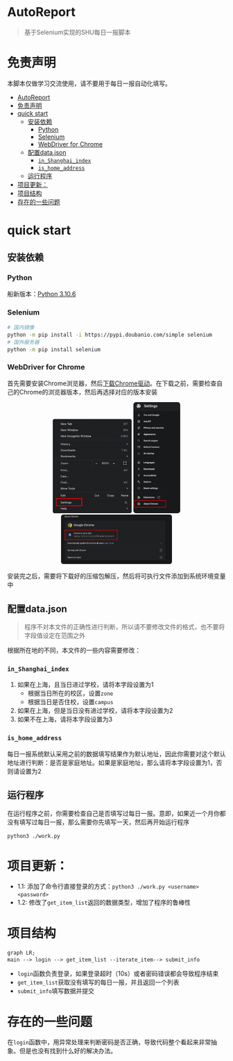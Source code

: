 # AutoReport

> 基于Selenium实现的SHU每日一报脚本

# 免责声明

本脚本仅做学习交流使用，请不要用于每日一报自动化填写。

- [AutoReport](#autoreport)
- [免责声明](#免责声明)
- [quick start](#quick-start)
	- [安装依赖](#安装依赖)
		- [Python](#python)
		- [Selenium](#selenium)
		- [WebDriver for Chrome](#webdriver-for-chrome)
	- [配置data.json](#配置datajson)
		- [`in_Shanghai_index`](#in_shanghai_index)
		- [`is_home_address`](#is_home_address)
	- [运行程序](#运行程序)
- [项目更新：](#项目更新)
- [项目结构](#项目结构)
- [存在的一些问题](#存在的一些问题)

# quick start

## 安装依赖

### Python

船新版本：[Python 3.10.6](https://www.python.org/downloads/release/python-3106/)

### Selenium

```sh
# 国内镜像
python -m pip install -i https://pypi.doubanio.com/simple selenium
# 国外服务器
python -m pip install selenium
```

### WebDriver for Chrome

首先需要安装Chrome浏览器，然后[下载Chrome驱动](https://chromedriver.chromium.org/downloads)。在下载之前，需要检查自己的Chrome的浏览器版本，然后再选择对应的版本安装

<div align="center">
	<img src="README.assets/image-20220823173442755.png" alt="image-20220823173442755" style="zoom:25%;" />
	<img src="README.assets/image-20220823173510139.png" alt="image-20220823173510139" style="zoom:25%;" />
	<img src="README.assets/image-20220823173531918.png" alt="image-20220823173531918" style="zoom:25%;" />
</div>

安装完之后，需要将下载好的压缩包解压，然后将可执行文件添加到系统环境变量中

## 配置data.json

> 程序不对本文件的正确性进行判断，所以请不要修改文件的格式，也不要将字段值设定在范围之外

根据所在地的不同，本文件的一些内容需要修改：

### `in_Shanghai_index`

1. 如果在上海，且当日进过学校，请将本字段设置为1
	+ 根据当日所在的校区，设置`zone`
	+ 根据当日是否住校，设置`campus`
2. 如果在上海，但是当日没有进过学校，请将本字段设置为2
3. 如果不在上海，请将本字段设置为3

### `is_home_address`

每日一报系统默认采用之前的数据填写结果作为默认地址，因此你需要对这个默认地址进行判断：是否是家庭地址。如果是家庭地址，那么请将本字段设置为1，否则请设置为2

## 运行程序

在运行程序之前，你需要检查自己是否填写过每日一报。意即，如果近一个月你都没有填写过每日一报，那么需要你先填写一天，然后再开始运行程序

```sh
python3 ./work.py
```

# 项目更新：

+ 1.1: 添加了命令行直接登录的方式：`python3 ./work.py <username> <password>`
+ 1.2: 修改了`get_item_list`返回的数据类型，增加了程序的鲁棒性

# 项目结构

```mermaid
graph LR;
main --> login --> get_item_list --iterate_item--> submit_info   
```

+ `login`函数负责登录，如果登录超时（10s）或者密码错误都会导致程序结束
+ `get_item_list`获取没有填写的每日一报，并且返回一个列表
+ `submit_info`填写数据并提交

# 存在的一些问题

在`login`函数中，用异常处理来判断密码是否正确，导致代码整个看起来非常抽象。但是也没有找到什么好的解决办法。
